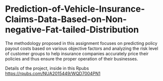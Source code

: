 # Prediction-of-Vehicle-Insurance-Claims-Data-Based-on-Non-negative-Fat-tailed-Distribution
The methodology proposed in this assignment focuses on predicting policy payout costs based on various objective factors and analyzing the risk level of customer groups to help insurance companies accurately price their policies and thus ensure the proper operation of their businesses.

Details of the project, inside in this Rpubs https://rpubs.com/NUA2015449/WQD7004PN1
